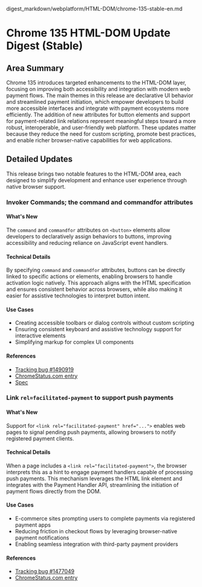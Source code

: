 digest_markdown/webplatform/HTML-DOM/chrome-135-stable-en.md

# Chrome 135 HTML-DOM Update Digest (Stable)

## Area Summary

Chrome 135 introduces targeted enhancements to the HTML-DOM layer, focusing on improving both accessibility and integration with modern web payment flows. The main themes in this release are declarative UI behavior and streamlined payment initiation, which empower developers to build more accessible interfaces and integrate with payment ecosystems more efficiently. The addition of new attributes for button elements and support for payment-related link relations represent meaningful steps toward a more robust, interoperable, and user-friendly web platform. These updates matter because they reduce the need for custom scripting, promote best practices, and enable richer browser-native capabilities for web applications.

## Detailed Updates

This release brings two notable features to the HTML-DOM area, each designed to simplify development and enhance user experience through native browser support.

### Invoker Commands; the command and commandfor attributes

#### What's New
The `command` and `commandfor` attributes on `<button>` elements allow developers to declaratively assign behaviors to buttons, improving accessibility and reducing reliance on JavaScript event handlers.

#### Technical Details
By specifying `command` and `commandfor` attributes, buttons can be directly linked to specific actions or elements, enabling browsers to handle activation logic natively. This approach aligns with the HTML specification and ensures consistent behavior across browsers, while also making it easier for assistive technologies to interpret button intent.

#### Use Cases
- Creating accessible toolbars or dialog controls without custom scripting
- Ensuring consistent keyboard and assistive technology support for interactive elements
- Simplifying markup for complex UI components

#### References
- [Tracking bug #1490919](https://issues.chromium.org/issues/1490919)
- [ChromeStatus.com entry](https://chromestatus.com/feature/5142517058371584)
- [Spec](https://html.spec.whatwg.org/multipage/form-elements.html#attr-button-commandfor)

### Link `rel=facilitated-payment` to support push payments

#### What's New
Support for `<link rel="facilitated-payment" href="...">` enables web pages to signal pending push payments, allowing browsers to notify registered payment clients.

#### Technical Details
When a page includes a `<link rel="facilitated-payment">`, the browser interprets this as a hint to engage payment handlers capable of processing push payments. This mechanism leverages the HTML link element and integrates with the Payment Handler API, streamlining the initiation of payment flows directly from the DOM.

#### Use Cases
- E-commerce sites prompting users to complete payments via registered payment apps
- Reducing friction in checkout flows by leveraging browser-native payment notifications
- Enabling seamless integration with third-party payment providers

#### References
- [Tracking bug #1477049](https://issues.chromium.org/issues/1477049)
- [ChromeStatus.com entry](https://chromestatus.com/feature/5198846820352000)